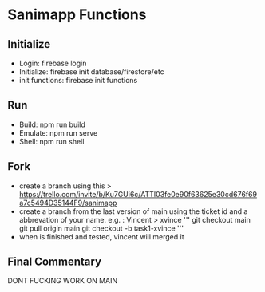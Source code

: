 ﻿# Sanimapp Functions

## Initialize

- Login: firebase login
- Initialize: firebase init database/firestore/etc
- init functions: firebase init functions

## Run

- Build: npm run build
- Emulate: npm run serve
- Shell: npm run shell

## Fork
- create a branch using this > https://trello.com/invite/b/Ku7GUi6c/ATTI03fe0e90f63625e30cd676f69a7c5494D35144F9/sanimapp
- create a branch from the last version of main using the ticket id and a abbrevation of your name. e.g. : Vincent > xvince
'''
  git checkout main
  git pull origin main 
  git checkout -b task1-xvince
'''
- when is finished and tested, vincent will merged it



## Final Commentary

DONT FUCKING WORK ON MAIN 

